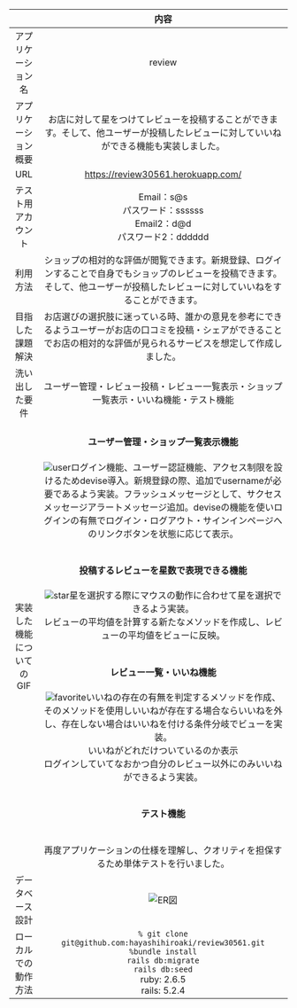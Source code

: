 |  |内容 | 
|:-----------:|:------------:|
| アプリケーション名      | review   |
| アプリケーション概要 |お店に対して星をつけてレビューを投稿することができます。そして、他ユーザーが投稿したレビューに対していいねができる機能も実装しました。|
| URL |https://review30561.herokuapp.com/|
| テスト用アカウント  | Email：s@s<br>パスワード：ssssss <br>Email2：d@d<br>パスワード2：dddddd |
| 利用方法   | ショップの相対的な評価が閲覧できます。新規登録、ログインすることで自身でもショップのレビューを投稿できます。そして、他ユーザーが投稿したレビューに対していいねをすることができます。 |
| 目指した課題解決 | お店選びの選択肢に迷っている時、誰かの意見を参考にできるようユーザーがお店の口コミを投稿・シェアができることでお店の相対的な評価が見られるサービスを想定して作成しました。 |
| 洗い出した要件|ユーザー管理・レビュー投稿・レビュー一覧表示・ショップ一覧表示・いいね機能・テスト機能|
| 実装した機能についてのGIF|<h4>ユーザー管理・ショップ一覧表示機能</h4>![user](https://gyazo.com/776ced402995380baf1a72f193b1502a.gif)ログイン機能、ユーザー認証機能、アクセス制限を設けるためdevise導入。新規登録の際、追加でusernameが必要であるよう実装。フラッシュメッセージとして、サクセスメッセージアラートメッセージ追加。deviseの機能を使いログインの有無でログイン・ログアウト・サインインページへのリンクボタンを状態に応じて表示。<br><br><h4>投稿するレビューを星数で表現できる機能</h4>![star](https://gyazo.com/0ad411169f35f3ba934ef62a12212753.gif)星を選択する際にマウスの動作に合わせて星を選択できるよう実装。<br>レビューの平均値を計算する新たなメソッドを作成し、レビューの平均値をビューに反映。<br><br><h4>レビュー一覧・いいね機能</h4>![favorite](https://gyazo.com/1d6b02beaeef8eca57af78f3f6a7b1bf.gif)いいねの存在の有無を判定するメソッドを作成、そのメソッドを使用しいいねが存在する場合ならいいねを外し、存在しない場合はいいねを付ける条件分岐でビューを実装。<br>いいねがどれだけついているのか表示<br>ログインしていてなおかつ自分のレビュー以外にのみいいねができるよう実装。<br><br><h4>テスト機能</h4><br>再度アプリケーションの仕様を理解し、クオリティを担保するため単体テストを行いました。|
| データベース設計|	![ER図](https://gyazo.com/f08ae7eea06ea30a1cb4b2eb28d7ec60.png)|
| ローカルでの動作方法|`% git clone git@github.com:hayashihiroaki/review30561.git`<br>  `%bundle install` <br>`rails db:migrate` <br>`rails db:seed` <br>ruby: 2.6.5 <br>rails: 5.2.4|